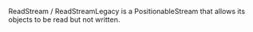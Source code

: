 ReadStream / ReadStreamLegacy is a PositionableStream that allows its objects to 
 be read but not written.